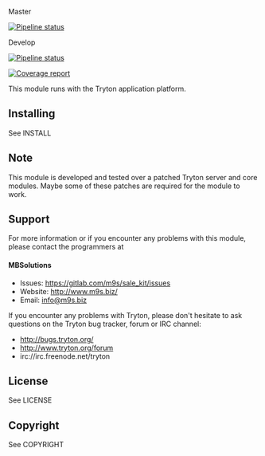 Master

[![Pipeline status](https://gitlab.com/m9s/sale_kit/badges/master/pipeline.svg)](https://gitlab.com/m9s/sale_kit/commits/master)

Develop

[![Pipeline status](https://gitlab.com/m9s/sale_kit/badges/develop/pipeline.svg)](https://gitlab.com/m9s/sale_kit/commits/develop)

[![Coverage report](https://gitlab.com/m9s/sale_kit/badges/develop/coverage.svg)](http://m9s.gitlab.io/sale_kit)



This module runs with the Tryton application platform.

Installing
----------

See INSTALL

Note
----

This module is developed and tested over a patched Tryton server and
core modules. Maybe some of these patches are required for the module to work.

Support
-------

For more information or if you encounter any problems with this module,
please contact the programmers at

#### MBSolutions

   * Issues:   https://gitlab.com/m9s/sale_kit/issues
   * Website:  http://www.m9s.biz/
   * Email:    info@m9s.biz

If you encounter any problems with Tryton, please don't hesitate to ask
questions on the Tryton bug tracker, forum or IRC channel:

   * http://bugs.tryton.org/
   * http://www.tryton.org/forum
   * irc://irc.freenode.net/tryton

License
-------

See LICENSE

Copyright
---------

See COPYRIGHT

